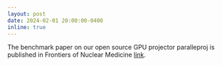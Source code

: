 ```yaml
---
layout: post
date: 2024-02-01 20:00:00-0400
inline: true
---
```


The benchmark paper on our open source GPU projector paralleproj is published in Frontiers of 
Nuclear Medicine [link](https://www.frontiersin.org/articles/10.3389/fnume.2023.1324562/abstract).
